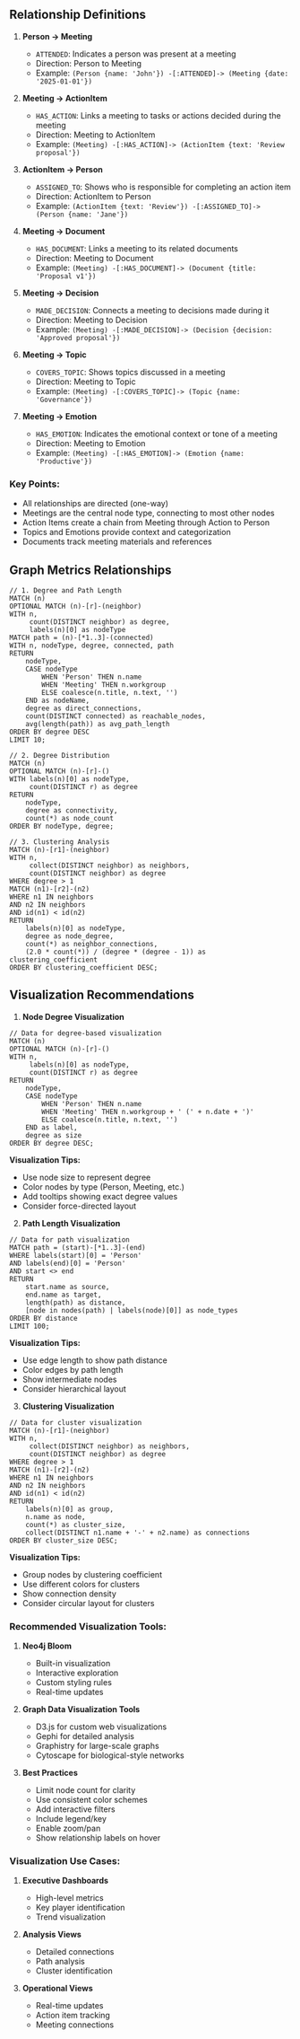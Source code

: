 

## Relationship Definitions

1. **Person -> Meeting**
   - `ATTENDED`: Indicates a person was present at a meeting
   - Direction: Person to Meeting
   - Example: `(Person {name: 'John'}) -[:ATTENDED]-> (Meeting {date: '2025-01-01'})`

2. **Meeting -> ActionItem**
   - `HAS_ACTION`: Links a meeting to tasks or actions decided during the meeting
   - Direction: Meeting to ActionItem
   - Example: `(Meeting) -[:HAS_ACTION]-> (ActionItem {text: 'Review proposal'})`

3. **ActionItem -> Person**
   - `ASSIGNED_TO`: Shows who is responsible for completing an action item
   - Direction: ActionItem to Person
   - Example: `(ActionItem {text: 'Review'}) -[:ASSIGNED_TO]-> (Person {name: 'Jane'})`

4. **Meeting -> Document**
   - `HAS_DOCUMENT`: Links a meeting to its related documents
   - Direction: Meeting to Document
   - Example: `(Meeting) -[:HAS_DOCUMENT]-> (Document {title: 'Proposal v1'})`

5. **Meeting -> Decision**
   - `MADE_DECISION`: Connects a meeting to decisions made during it
   - Direction: Meeting to Decision
   - Example: `(Meeting) -[:MADE_DECISION]-> (Decision {decision: 'Approved proposal'})`

6. **Meeting -> Topic**
   - `COVERS_TOPIC`: Shows topics discussed in a meeting
   - Direction: Meeting to Topic
   - Example: `(Meeting) -[:COVERS_TOPIC]-> (Topic {name: 'Governance'})`

7. **Meeting -> Emotion**
   - `HAS_EMOTION`: Indicates the emotional context or tone of a meeting
   - Direction: Meeting to Emotion
   - Example: `(Meeting) -[:HAS_EMOTION]-> (Emotion {name: 'Productive'})`

### Key Points:
- All relationships are directed (one-way)
- Meetings are the central node type, connecting to most other nodes
- Action Items create a chain from Meeting through Action to Person
- Topics and Emotions provide context and categorization
- Documents track meeting materials and references

## Graph Metrics Relationships

```cypher
// 1. Degree and Path Length
MATCH (n)
OPTIONAL MATCH (n)-[r]-(neighbor)
WITH n, 
     count(DISTINCT neighbor) as degree,
     labels(n)[0] as nodeType
MATCH path = (n)-[*1..3]-(connected)
WITH n, nodeType, degree, connected, path
RETURN 
    nodeType,
    CASE nodeType
        WHEN 'Person' THEN n.name
        WHEN 'Meeting' THEN n.workgroup
        ELSE coalesce(n.title, n.text, '')
    END as nodeName,
    degree as direct_connections,
    count(DISTINCT connected) as reachable_nodes,
    avg(length(path)) as avg_path_length
ORDER BY degree DESC
LIMIT 10;

// 2. Degree Distribution
MATCH (n)
OPTIONAL MATCH (n)-[r]-()
WITH labels(n)[0] as nodeType,
     count(DISTINCT r) as degree
RETURN 
    nodeType,
    degree as connectivity,
    count(*) as node_count
ORDER BY nodeType, degree;

// 3. Clustering Analysis
MATCH (n)-[r1]-(neighbor)
WITH n, 
     collect(DISTINCT neighbor) as neighbors,
     count(DISTINCT neighbor) as degree
WHERE degree > 1
MATCH (n1)-[r2]-(n2)
WHERE n1 IN neighbors 
AND n2 IN neighbors
AND id(n1) < id(n2)
RETURN 
    labels(n)[0] as nodeType,
    degree as node_degree,
    count(*) as neighbor_connections,
    (2.0 * count(*)) / (degree * (degree - 1)) as clustering_coefficient
ORDER BY clustering_coefficient DESC;
```

## Visualization Recommendations

1. **Node Degree Visualization**
```cypher
// Data for degree-based visualization
MATCH (n)
OPTIONAL MATCH (n)-[r]-()
WITH n,
     labels(n)[0] as nodeType,
     count(DISTINCT r) as degree
RETURN 
    nodeType,
    CASE nodeType
        WHEN 'Person' THEN n.name
        WHEN 'Meeting' THEN n.workgroup + ' (' + n.date + ')'
        ELSE coalesce(n.title, n.text, '')
    END as label,
    degree as size
ORDER BY degree DESC;
```
**Visualization Tips:**
- Use node size to represent degree
- Color nodes by type (Person, Meeting, etc.)
- Add tooltips showing exact degree values
- Consider force-directed layout

2. **Path Length Visualization**
```cypher
// Data for path visualization
MATCH path = (start)-[*1..3]-(end)
WHERE labels(start)[0] = 'Person'
AND labels(end)[0] = 'Person'
AND start <> end
RETURN 
    start.name as source,
    end.name as target,
    length(path) as distance,
    [node in nodes(path) | labels(node)[0]] as node_types
ORDER BY distance
LIMIT 100;
```
**Visualization Tips:**
- Use edge length to show path distance
- Color edges by path length
- Show intermediate nodes
- Consider hierarchical layout

3. **Clustering Visualization**
```cypher
// Data for cluster visualization
MATCH (n)-[r1]-(neighbor)
WITH n, 
     collect(DISTINCT neighbor) as neighbors,
     count(DISTINCT neighbor) as degree
WHERE degree > 1
MATCH (n1)-[r2]-(n2)
WHERE n1 IN neighbors 
AND n2 IN neighbors
AND id(n1) < id(n2)
RETURN 
    labels(n)[0] as group,
    n.name as node,
    count(*) as cluster_size,
    collect(DISTINCT n1.name + '-' + n2.name) as connections
ORDER BY cluster_size DESC;
```
**Visualization Tips:**
- Group nodes by clustering coefficient
- Use different colors for clusters
- Show connection density
- Consider circular layout for clusters

### Recommended Visualization Tools:

1. **Neo4j Bloom**
   - Built-in visualization
   - Interactive exploration
   - Custom styling rules
   - Real-time updates

2. **Graph Data Visualization Tools**
   - D3.js for custom web visualizations
   - Gephi for detailed analysis
   - Graphistry for large-scale graphs
   - Cytoscape for biological-style networks

3. **Best Practices**
   - Limit node count for clarity
   - Use consistent color schemes
   - Add interactive filters
   - Include legend/key
   - Enable zoom/pan
   - Show relationship labels on hover

### Visualization Use Cases:

1. **Executive Dashboards**
   - High-level metrics
   - Key player identification
   - Trend visualization

2. **Analysis Views**
   - Detailed connections
   - Path analysis
   - Cluster identification

3. **Operational Views**
   - Real-time updates
   - Action item tracking
   - Meeting connections


